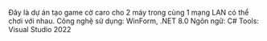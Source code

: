 Đây là dự án tạo game cờ caro cho 2 máy trong cùng 1 mạng LAN có thể chơi với nhau.
Công nghệ sử dụng: WinForm, .NET 8.0
Ngôn ngữ: C#
Tools: Visual Studio 2022
